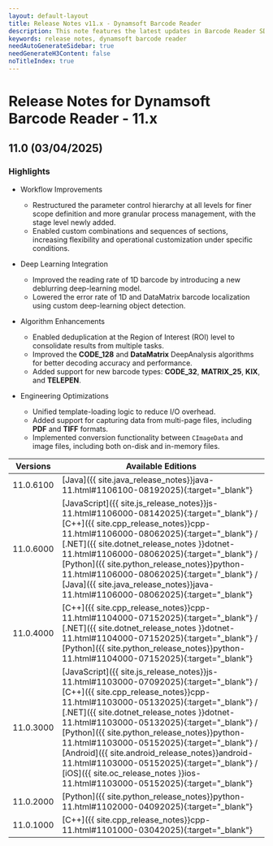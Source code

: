 ```yaml
---
layout: default-layout
title: Release Notes v11.x - Dynamsoft Barcode Reader
description: This note features the latest updates in Barcode Reader SDK version 11.x. New features were added along with various APIs deprecated, removed, and removed.
keywords: release notes, dynamsoft barcode reader
needAutoGenerateSidebar: true
needGenerateH3Content: false
noTitleIndex: true
---
```


# Release Notes for Dynamsoft Barcode Reader - 11.x

## 11.0 (03/04/2025)

### Highlights

- Workflow Improvements
  - Restructured the parameter control hierarchy at all levels for finer scope definition and more granular process management, with the stage level newly added.
  - Enabled custom combinations and sequences of sections, increasing flexibility and operational customization under specific conditions.

- Deep Learning Integration
  - Improved the reading rate of 1D barcode by introducing a new deblurring deep-learning model.
  - Lowered the error rate of 1D and DataMatrix barcode localization using custom deep-learning object detection.

- Algorithm Enhancements
  - Enabled deduplication at the Region of Interest (ROI) level to consolidate results from multiple tasks.
  - Improved the **CODE_128** and **DataMatrix** DeepAnalysis algorithms for better decoding accuracy and performance.
  - Added support for new barcode types: **CODE_32**, **MATRIX_25**, **KIX**, and **TELEPEN**.

- Engineering Optimizations
  - Unified template-loading logic to reduce I/O overhead.
  - Added support for capturing data from multi-page files, including **PDF** and **TIFF** formats.
  - Implemented conversion functionality between `CImageData` and image files, including both on-disk and in-memory files.


| Versions | Available Editions |
| -------- | ------------------ |
| 11.0.6100 | [Java]({{ site.java_release_notes}}java-11.html#1106100-08192025){:target="_blank"} |
| 11.0.6000 | [JavaScript]({{ site.js_release_notes}}js-11.html#1106000-08142025){:target="_blank"} / [C++]({{ site.cpp_release_notes}}cpp-11.html#1106000-08062025){:target="_blank"} / [.NET]({{ site.dotnet_release_notes }}dotnet-11.html#1106000-08062025){:target="_blank"} / [Python]({{ site.python_release_notes}}python-11.html#1106000-08062025){:target="_blank"} / [Java]({{ site.java_release_notes}}java-11.html#1106000-08062025){:target="_blank"} |
| 11.0.4000 | [C++]({{ site.cpp_release_notes}}cpp-11.html#1104000-07152025){:target="_blank"} / [.NET]({{ site.dotnet_release_notes }}dotnet-11.html#1104000-07152025){:target="_blank"} / [Python]({{ site.python_release_notes}}python-11.html#1104000-07152025){:target="_blank"} |
| 11.0.3000 | [JavaScript]({{ site.js_release_notes}}js-11.html#1103000-07092025){:target="_blank"} / [C++]({{ site.cpp_release_notes}}cpp-11.html#1103000-05132025){:target="_blank"} / [.NET]({{ site.dotnet_release_notes }}dotnet-11.html#1103000-05132025){:target="_blank"} / [Python]({{ site.python_release_notes}}python-11.html#1103000-05152025){:target="_blank"} / [Android]({{ site.android_release_notes}}android-11.html#1103000-05152025){:target="_blank"} / [iOS]({{ site.oc_release_notes }}ios-11.html#1103000-05152025){:target="_blank"} |
| 11.0.2000 | [Python]({{ site.python_release_notes}}python-11.html#1102000-04092025){:target="_blank"} |
| 11.0.1000 | [C++]({{ site.cpp_release_notes}}cpp-11.html#1101000-03042025){:target="_blank"} |
